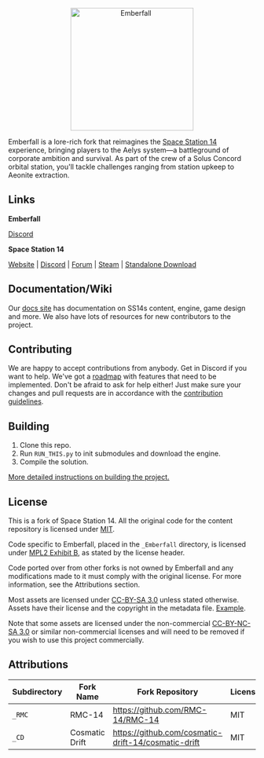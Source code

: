 <p align="center"> <img alt="Emberfall" width="250" src="https://raw.githubusercontent.com/emberfall-14/emberfall/11ee144488a3f6a1550acf1f487746b8cb51af6e/Resources/Textures/Logo/logo.png" /></p>

Emberfall is a lore-rich fork that reimagines the [Space Station 14](https://github.com/space-wizards/space-station-14/) experience, bringing players to the Aelys system—a battleground of corporate ambition and survival. As part of the crew of a Solus Concord orbital station, you'll tackle challenges ranging from station upkeep to Aeonite extraction.

## Links

**Emberfall**

[Discord](https://discord.gg/bKZ5sWyKhH)

**Space Station 14**

[Website](https://spacestation14.io/) | [Discord](https://discord.ss14.io/) | [Forum](https://forum.spacestation14.io/) | [Steam](https://store.steampowered.com/app/1255460/Space_Station_14/) | [Standalone Download](https://spacestation14.io/about/nightlies/)

## Documentation/Wiki

Our [docs site](https://docs.spacestation14.io/) has documentation on SS14s content, engine, game design and more. We also have lots of resources for new contributors to the project.

## Contributing

We are happy to accept contributions from anybody. Get in Discord if you want to help. We've got a [roadmap](https://github.com/orgs/emberfall-14/projects/1/views/1) with features that need to be implemented. Don't be afraid to ask for help either!
Just make sure your changes and pull requests are in accordance with the [contribution guidelines](https://docs.spacestation14.com/en/general-development/codebase-info/pull-request-guidelines.html).

## Building

1. Clone this repo.
2. Run `RUN_THIS.py` to init submodules and download the engine.
3. Compile the solution.

[More detailed instructions on building the project.](https://docs.spacestation14.com/en/general-development/setup.html)

## License

This is a fork of Space Station 14. All the original code for the content repository is licensed under [MIT](https://github.com/space-wizards/space-station-14/blob/master/LICENSE.TXT).

Code specific to Emberfall, placed in the `_Emberfall` directory, is licensed under [MPL2 Exhibit B](https://github.com/emberfall-14/emberfall/blob/master/LICENSE-MPL.TXT), as stated by the license header.

Code ported over from other forks is not owned by Emberfall and any modifications made to it must comply with the original license. For more information, see the Attributions section.

Most assets are licensed under [CC-BY-SA 3.0](https://creativecommons.org/licenses/by-sa/3.0/) unless stated otherwise. Assets have their license and the copyright in the metadata file. [Example](https://github.com/space-wizards/space-station-14/blob/master/Resources/Textures/Objects/Tools/crowbar.rsi/meta.json).

Note that some assets are licensed under the non-commercial [CC-BY-NC-SA 3.0](https://creativecommons.org/licenses/by-nc-sa/3.0/) or similar non-commercial licenses and will need to be removed if you wish to use this project commercially.

## Attributions

| Subdirectory | Fork Name      | Fork Repository                                     | License |
|--------------|----------------|-----------------------------------------------------|---------|
| `_RMC`       | RMC-14         | https://github.com/RMC-14/RMC-14                    | MIT     |
| `_CD`        | Cosmatic Drift | https://github.com/cosmatic-drift-14/cosmatic-drift | MIT     |
